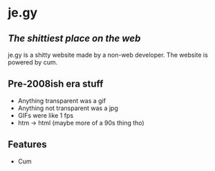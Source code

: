 # je.gy
## _The shittiest place on the web_

je.gy is a shitty website made by a non-web developer. The website is powered by cum.

## Pre-2008ish era stuff

- Anything transparent was a gif
- Anything not transparent was a jpg
- GIFs were like 1 fps
- htm -> html (maybe more of a 90s thing tho)

## Features

- Cum
